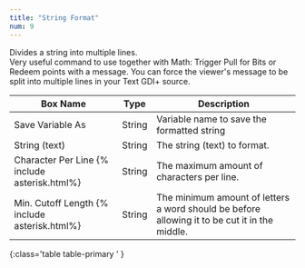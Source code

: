 ```yaml
---
title: "String Format"
num: 9
---
```


Divides a string into multiple lines.\
Very useful command to use together with Math: Trigger Pull for Bits or Redeem points with a message. You can force the viewer's message to be split into multiple lines in your Text GDI+ source.


| Box Name | Type | Description | 
|-------|--------|--------|
|Save Variable As|	String|	Variable name to save the formatted string
| String (text) | String | The string (text) to format. |
|Character Per Line {% include asterisk.html%}|	String|	The maximum amount of characters per line.
|Min. Cutoff Length {% include asterisk.html%}|	String|	The minimum amount of letters a word should be before allowing it to be cut it in the middle.
{:class='table table-primary ' }






